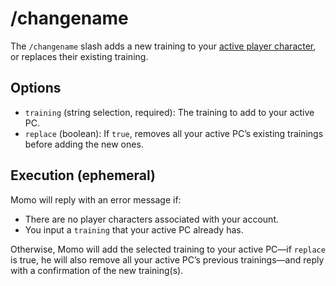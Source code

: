 # /changename

The `/changename` slash adds a new training to your [active player character](../active-pc.md), or replaces their existing training.

## Options

- `training` (string selection, required): The training to add to your active PC.
- `replace` (boolean): If `true`, removes all your active PC’s existing trainings before adding the new ones.

## Execution (ephemeral)

Momo will reply with an error message if:

- There are no player characters associated with your account.
- You input a `training` that your active PC already has.

Otherwise, Momo will add the selected training to your active PC—if `replace` is true, he will also remove all your active PC’s previous trainings—and reply with a confirmation of the new training(s).
